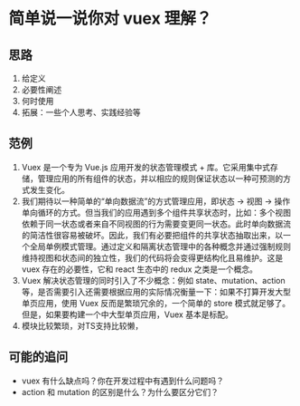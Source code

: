# 简单说一说你对 vuex 理解？

## 思路

1. 给定义
2. 必要性阐述
3. 何时使用
4. 拓展：一些个人思考、实践经验等

## 范例

1. Vuex 是一个专为 Vue.js 应用开发的状态管理模式 + 库。它采用集中式存储，管理应用的所有组件的状态，并以相应的规则保证状态以一种可预测的方式发生变化。
2. 我们期待以一种简单的“单向数据流”的方式管理应用，即状态 -> 视图 -> 操作单向循环的方式。但当我们的应用遇到多个组件共享状态时，比如：多个视图依赖于同一状态或者来自不同视图的行为需要变更同一状态。此时单向数据流的简洁性很容易被破坏。因此，我们有必要把组件的共享状态抽取出来，以一个全局单例模式管理。通过定义和隔离状态管理中的各种概念并通过强制规则维持视图和状态间的独立性，我们的代码将会变得更结构化且易维护。这是 vuex 存在的必要性，它和 react 生态中的 redux 之类是一个概念。
3. Vuex 解决状态管理的同时引入了不少概念：例如 state、mutation、action 等，是否需要引入还需要根据应用的实际情况衡量一下：如果不打算开发大型单页应用，使用 Vuex 反而是繁琐冗余的，一个简单的 store 模式就足够了。但是，如果要构建一个中大型单页应用，Vuex 基本是标配。
4. 模块比较繁琐，对TS支持比较懒，



## 可能的追问

- vuex 有什么缺点吗？你在开发过程中有遇到什么问题吗？
- action 和 mutation 的区别是什么？为什么要区分它们？
    
